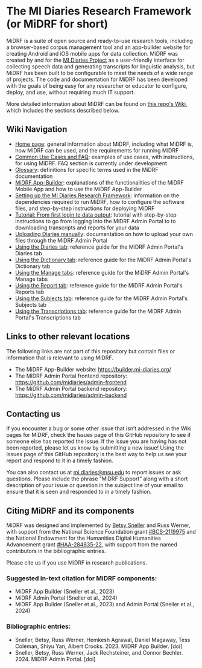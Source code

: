# The MI Diaries Research Framework (or MiDRF for short)

MiDRF is a suite of open source and ready-to-use research tools, including a browser-based corpus management tool and an app-builder website for creating Android and iOS mobile apps for data collection. MiDRF was created by and for the [MI Diaries Project](https://mi-diaries.org) as a user-friendly interface for collecting speech data and generating transcripts for linguistic analysis, but MiDRF has been built to be configurable to meet the needs of a wide range of projects. The code and documentation for MiDRF has been developed with the goals of being easy for any researcher or educator to configure, deploy, and use, without requiring much IT support. 

More detailed information about MiDRF can be found on [this repo's Wiki](https://github.com/midiaries/datahub/wiki), which includes the sections described below.

## Wiki Navigation

* [Home page](https://github.com/midiaries/datahub/wiki): general information about MiDRF, including what MiDRF is, how MiDRF can be used, and the requirements for running MiDRF
* [Common Use Cases and FAQ](https://github.com/midiaries/datahub/wiki/Common-Uses-Cases-and-FAQ): examples of use cases, with instructions, for using MiDRF. FAQ section is currently under development
* [Glossary](https://github.com/midiaries/datahub/wiki/Glossary): definitions for specific terms used in the MiDRF documentation
* [MiDRF App-Builder](https://github.com/midiaries/datahub/wiki/MiDRF-App%E2%80%90Builder): explanations of the functionalities of the MiDRF Mobile App and how to use the MiDRF App-Builder
* [Setting up the MI Diaries Research Framework](https://github.com/midiaries/datahub/wiki/Setting-up-the-MI-Diaries-Research-Framework): information on the dependencies required to run MiDRF, how to configure the software files, and step-by-step instructions for deploying MiDRF
* [Tutorial: From first login to data output](https://github.com/midiaries/datahub/wiki/Tutorial:-From-first-login-to-data-output): tutorial with step-by-step instructions to go from logging into the MiDRF Admin Portal to to downloading transcripts and reports for your data
* [Uploading Diaries manually](https://github.com/midiaries/datahub/wiki/Uploading-Diaries-manually): documentation on how to upload your own files through the MiDRF Admin Portal
* [Using the Diaries tab](https://github.com/midiaries/datahub/wiki/Using-the-Diaries-tab): reference guide for the MiDRF Admin Portal's Diaries tab 
* [Using the Dictionary tab](https://github.com/midiaries/datahub/wiki/Using-the-Dictionary-tab): reference guide for the MiDRF Admin Portal's Dictionary tab
* [Using the Manage tabs](https://github.com/midiaries/datahub/wiki/Using-the-Manage-tabs): reference guide for the MiDRF Admin Portal's Manage tabs
* [Using the Report tab](https://github.com/midiaries/datahub/wiki/Using-the-Report-tab): reference guide for the MiDRF Admin Portal's Reports tab
* [Using the Subjects tab](https://github.com/midiaries/datahub/wiki/Using-the-Subjects-tab): reference guide for the MiDRF Admin Portal's Subjects tab
* [Using the Transcriptions tab](https://github.com/midiaries/datahub/wiki/Using-the-Transcriptions-tab): reference guide for the MiDRF Admin Portal's Transcriptions tab

## Links to other relevant locations

The following links are not part of this repository but contain files or information that is relevant to using MiDRF.

* The MiDRF App-Builder website: https://builder.mi-diaries.org/
* The MiDRF Admin Portal frontend repository: https://github.com/midiaries/admin-frontend
* The MiDRF Admin Portal backend repository: https://github.com/midiaries/admin-backend

## Contacting us

If you encounter a bug or some other issue that isn’t addressed in the Wiki pages for MiDRF, check the Issues page of this GitHub repository to see if someone else has reported the issue. If the issue you are having has not been reported, please let us know by submitting a new issue! Using the Issues page of this GitHub repository is the best way to help us see your report and respond to it in a timely fashion.

You can also contact us at [mi.diaries@msu.edu](mailto:mi.diaries@msu.edu) to report issues or ask questions. Please include the phrase “MiDRF Support” along with a short description of your issue or question in the subject line of your email to ensure that it is seen and responded to in a timely fashion.

## Citing MiDRF and its components

MiDRF was designed and implemented by [Betsy Sneller](https://betsysneller.github.io/) and Russ Werner, with support from the National Science Foundation grant [#BCS-2119975](https://www.nsf.gov/awardsearch/showAward?AWD_ID=2119975&HistoricalAwards=false) and the National Endowment for the Humanities Digital Humanities Advancement grant [#HAA-284835-22](https://apps.neh.gov/publicquery/AwardDetail.aspx?gn=HAA-284835-22), with support from the named contributors in the bibliographic entries.

Please cite us if you use MiDRF in research publications.

### Suggested in-text citation for MiDRF components:
* MiDRF App Builder (Sneller et al., 2023) 
* MiDRF Admin Portal (Sneller et al., 2024)
* MiDRF App Builder (Sneller et al., 2023) and Admin Portal (Sneller et al., 2024)

### Bibliographic entries:
* Sneller, Betsy, Russ Werner, Hemkesh Agrawal, Daniel Magaway, Tess Coleman, Shiyu Yan, Albert Crooks. 2023. MiDRF App Builder. [doi]
* Sneller, Betsy, Russ Werner, Jack Rechsteiner, and Connor Bechler. 2024. MiDRF Admin Portal. [doi]
